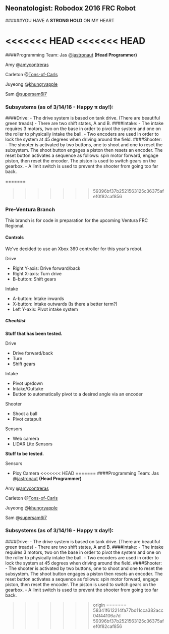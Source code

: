## Neonatologist: Robodox 2016 FRC Robot 
######YOU HAVE A **STRONG HOLD** ON MY HEART

<<<<<<< HEAD
<<<<<<< HEAD
=======
####Programming Team:
Jas  @[jastronaut](http://github.com/jastronaut) **(Head Programmer)**

Amy  @[amycontreras](http://github.com/amycontreras)

Carleton @[Tons-of-Carls](http://github.com/Tons-of-Carls/)

Juyeong @[khungryapple](http://github.com/khungryapple)

Sam	@[supersam6i7](http://github.com/supersam6i7)


### Subsystems (as of 3/14/16 - Happy π day!):
####Drive:
         - The drive system is based on tank drive. (There are beautiful green treads)
         - There are two shift states, A and B. 
####Intake:
         - The intake requires 3 motors, two on the base in order to pivot the system and one 
           on the roller to physically intake the ball.
         - Two encoders are used in order to lock the system at 45 degrees when driving around
           the field. 
####Shooter:
         - The shooter is activated by two buttons, one to shoot and one to reset the subsystem.
           The shoot button engages a piston then resets an encoder. The reset button activates
           a sequence as follows: spin motor forward, engage piston, then reset the encoder. The
           piston is used to switch gears on the gearbox. 
         - A limit switch is used to prevent the shooter from going too far back.

=======
>>>>>>> 59396bf37b2521563125c36375afef0f82caf856
### Pre-Ventura Branch

This branch is for code in preparation for the upcoming Ventura FRC Regional.

#### Controls

We've decided to use an Xbox 360 controller for this year's robot.

Drive

- Right Y-axis: Drive forward/back
- Right X-axis: Turn drive
- B-button: Shift gears

Intake

- A-button: Intake inwards
- X-button: Intake outwards (Is there a better term?)
- Left Y-axis: Pivot intake system

##### Checklist

**Stuff that has been tested.**

Drive

- Drive forward/back
- Turn
- Shift gears

Intake

- Pivot up/down
- Intake/Outtake
- Button to automatically pivot to a desired angle via an encoder

Shooter

- Shoot a ball
- Pivot catapult

Sensors

- Web camera
- LIDAR Lite Sensors

**Stuff to be tested.**

Sensors

- Pixy Camera
<<<<<<< HEAD
=======
####Programming Team:
Jas  @[jastronaut](http://github.com/jastronaut) **(Head Programmer)**

Amy  @[amycontreras](http://github.com/amycontreras)

Carleton @[Tons-of-Carls](http://github.com/Tons-of-Carls/)

Juyeong @[khungryapple](http://github.com/khungryapple)

Sam	@[supersam6i7](http://github.com/supersam6i7)


### Subsystems (as of 3/14/16 - Happy π day!):
####Drive:
         - The drive system is based on tank drive. (There are beautiful green treads)
         - There are two shift states, A and B. 
####Intake:
         - The intake requires 3 motors, two on the base in order to pivot the system and one 
           on the roller to physically intake the ball.
         - Two encoders are used in order to lock the system at 45 degrees when driving around
           the field. 
####Shooter:
         - The shooter is activated by two buttons, one to shoot and one to reset the subsystem.
           The shoot button engages a piston then resets an encoder. The reset button activates
           a sequence as follows: spin motor forward, engage piston, then reset the encoder. The
           piston is used to switch gears on the gearbox. 
         - A limit switch is used to prevent the shooter from going too far back.

>>>>>>> origin
=======
>>>>>>> 58341f612214fa77bd11cca382acc04f44106a7d
>>>>>>> 59396bf37b2521563125c36375afef0f82caf856
